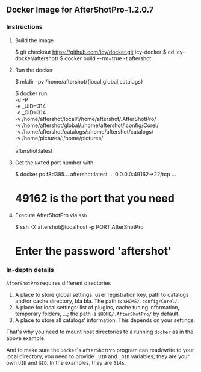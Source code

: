 
## Docker Image for AfterShotPro-1.2.0.7

### Instructions

1. Build the image

    $ git checkout https://github.com/icy/docker.git icy-docker
    $ cd icy-docker/aftershot/
    $ docker build --rm=true -t aftershot .

2. Run the docker

    $ mkdir -pv /home/aftershot/{local,global,catalogs}

    $ docker run \
      -d -P \
        -e _UID=314 \
        -e _GID=314 \
        -v /home/aftershot/local/:/home/aftershot/.AfterShotPro/ \
        -v /home/aftershot/global/:/home/aftershot/.config/Corel/ \
        -v /home/aftershot/catalogs/:/home/aftershot/catalogs/ \
        -v /home/pictures/:/home/pictures/ \
        ... \
      aftershot:latest

3. Get the `NAT`ed port number with

    $ docker ps
    f8d385... aftershot:latest   ...  0.0.0.0:49162->22/tcp  ...
    # 49162 is the port that you need

4. Execute AfterShotPro via `ssh`

    $ ssh -X aftershot@localhost -p PORT AfterShotPro
    # Enter the password 'aftershot'

### In-depth details

`AfterShotPro` requires different directories

1. A place to store global settings: user registration key,
    path to catalogs and/or cache directory, bla bla.
   The path is `$HOME/.config/Corel/`.
2. A place for local settings: list of plugins, cache tuning information,
   temporary folders, ...; the path is `$HOME/.AfterShotPro/` by default.
3. A place to store all catalogs' information. This depends on your settings.

That's why you need to mount host directories to a running `docker`
as in the above example.

And to make sure the `Docker`'s `AfterShotPro` program can read/write
to your local directory, you need to provide `_UID` and `_GID` variables;
they are your own `UID` and `GID`. In the examples, they are `314`s.
